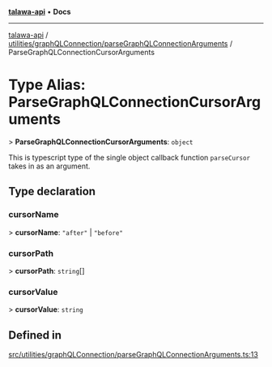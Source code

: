 [**talawa-api**](../../../../README.md) • **Docs**

***

[talawa-api](../../../../modules.md) / [utilities/graphQLConnection/parseGraphQLConnectionArguments](../README.md) / ParseGraphQLConnectionCursorArguments

# Type Alias: ParseGraphQLConnectionCursorArguments

\> **ParseGraphQLConnectionCursorArguments**: `object`

This is typescript type of the single object callback function `parseCursor` takes in as
an argument.

## Type declaration

### cursorName

\> **cursorName**: `"after"` \| `"before"`

### cursorPath

\> **cursorPath**: `string`[]

### cursorValue

\> **cursorValue**: `string`

## Defined in

[src/utilities/graphQLConnection/parseGraphQLConnectionArguments.ts:13](https://github.com/PalisadoesFoundation/talawa-api/blob/0e711c6a6b57f55ab5776fc9c8edfc5ebc0b3d70/src/utilities/graphQLConnection/parseGraphQLConnectionArguments.ts#L13)

